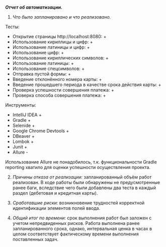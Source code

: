 **_Отчет об автоматизации._**
1. _Что было запланировано и что реализовано._

Тесты:
- Открытие страницы http://localhost:8080: +
- Использование кириллицы и цифр: +
- Использование латиницы и цифр: +
- Использование цифр: +
- Использование кириллических символов: +
- Использование латиницы: +
- Использование спецсимволов: +
- Отправка пустой формы: +
- Введение отклонённого номера карты: +
- Введение прошедшего периода в качестве срока действия карты: +
- Проверка успешности совершения платежа: +
- Проверка способа совершения платежа: +

Инструменты:
- IntelliJ IDEA +
- Gradle +
- Selenide +
- Google Chrome Devtools +
- DBeaver +
- Lombok +
- Junit +
- Allure - 

Использование Allure не понадобилось, т.к. функциональности Gradle reporting хватило для оценки успешности осуществления проекта.

2. _Причины отказа от реализации:_ запланированный объём работ реализован. В ходе работы были обнаружены не предусмотренные ранее баги, вследствие чего были добавлены два теста в каждый раздел (дебетовая и кредитная карты).

3. _Сработавшие риски:_ возникновение трудностей корректной идентификации элементов полей ввода.

4. _Общий итог по времени:_ срок выполнения работ был заложен с учетом непредвиденных рисков. Работа выполнена ранее запланированного срока, однако, интервальная ценка в часах в целом соответствует фактическому времени выполнения поставленных задач.